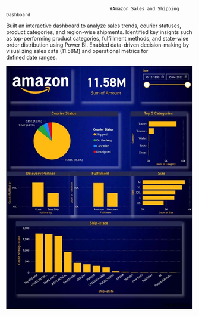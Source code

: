                                            #Amazon Sales and Shipping Dashboard

Built an interactive dashboard to analyze sales trends, courier statuses, product categories, and region-wise shipments.
Identified key insights such as top-performing product categories, fulfillment methods, and state-wise order distribution using Power BI.
Enabled data-driven decision-making by visualizing sales data (11.58M) and operational metrics for defined date ranges.

![Alt text](Amazon_Sales.jpg)
